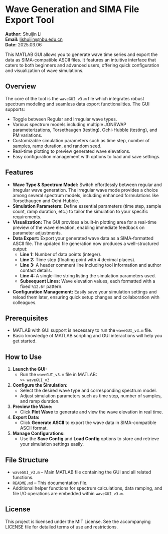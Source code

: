 # Wave Generation and SIMA File Export Tool

**Author:** Shuijin Li  
**Email:** <lishuijin@nbu.edu.cn>  
**Date:** 2025.03.06

This MATLAB GUI allows you to generate wave time series and export the data as SIMA-compatible ASCII files. It features an intuitive interface that caters to both beginners and advanced users, offering quick configuration and visualization of wave simulations.

## Overview

The core of the tool is the `waveGUI_v3.m` file which integrates robust spectrum modeling and seamless data export functionalities. The GUI supports:

- Toggle between Regular and Irregular wave types.
- Various spectrum models including multiple JONSWAP parameterizations, Torsethaugen (testing), Ochi-Hubble (testing), and PM variations.
- Customizable simulation parameters such as time step, number of samples, ramp duration, and random seed.
- Real-time plotting to preview generated wave elevations.
- Easy configuration management with options to load and save settings.

## Features

- **Wave Type & Spectrum Model:** Switch effortlessly between regular and irregular wave generation. The irregular wave mode provides a choice among several spectrum models, including enhanced formulations like Torsethaugen and Ochi-Hubble.
- **Simulation Parameters:** Define essential parameters (time step, sample count, ramp duration, etc.) to tailor the simulation to your specific requirements.
- **Visualization:** The GUI provides a built-in plotting area for a real-time preview of the wave elevation, enabling immediate feedback on parameter adjustments.
- **Data Export:** Export your generated wave data as a SIMA-formatted ASCII file. The updated file generation now produces a well-structured output:
   - **Line 1:** Number of data points (integer).
   - **Line 2:** Time step (floating point with 4 decimal places).
   - **Line 3:** A header comment line including tool information and author contact details.
   - **Line 4:** A single-line string listing the simulation parameters used.
   - **Subsequent Lines:** Wave elevation values, each formatted with a fixed `%12.6f` pattern.
- **Configuration Management:** Easily save your simulation settings and reload them later, ensuring quick setup changes and collaboration with colleagues.

## Prerequisites

- MATLAB with GUI support is necessary to run the `waveGUI_v3.m` file.
- Basic knowledge of MATLAB scripting and GUI interactions will help you get started.

## How to Use

1. **Launch the GUI:**
    - Run the `waveGUI_v3.m` file in MATLAB:  
       ``>> waveGUI_v3``
2. **Configure the Simulation:**
    - Select the desired wave type and corresponding spectrum model.
    - Adjust simulation parameters such as time step, number of samples, and ramp duration.
3. **Preview the Wave:**
    - Click **Plot Wave** to generate and view the wave elevation in real time.
4. **Export Data:**
    - Click **Generate ASCII** to export the wave data in SIMA-compatible ASCII format.
5. **Manage Configurations:**
    - Use the **Save Config** and **Load Config** options to store and retrieve your simulation settings easily.

## File Structure

- `waveGUI_v3.m` – Main MATLAB file containing the GUI and all related functions.
- `README.md` – This documentation file.
- Additional helper functions for spectrum calculations, data ramping, and file I/O operations are embedded within `waveGUI_v3.m`.

## License

This project is licensed under the MIT License. See the accompanying LICENSE file for detailed terms of use and restrictions.
